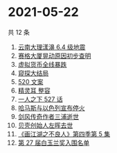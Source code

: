 # 2021-05-22

共 12 条

<!-- BEGIN ZHIHUSEARCH -->
<!-- 最后更新时间 Sat May 22 2021 10:08:24 GMT+0800 (China Standard Time) -->
1. [云南大理漾濞 6.4 级地震](https://www.zhihu.com/search?q=云南地震)
1. [赛格大厦晃动原因初步查明](https://www.zhihu.com/search?q=赛格大厦)
1. [虚拟货币全线暴跌](https://www.zhihu.com/search?q=币圈崩盘)
1. [窥探大结局](https://www.zhihu.com/search?q=窥探)
1. [520 文案](https://www.zhihu.com/search?q=520文案)
1. [精灵耳 整容](https://www.zhihu.com/search?q=精灵耳)
1. [一人之下 527 话](https://www.zhihu.com/search?q=一人之下)
1. [哈马斯与以色列宣布停火](https://www.zhihu.com/search?q=以色列哈马斯)
1. [剑风传奇作者三浦逝世](https://www.zhihu.com/search?q=剑风传奇)
1. [贝壳创始人左晖去世](https://www.zhihu.com/search?q=贝壳创始人去世)
1. [《画江湖之不良人》第四季第 5 集](https://www.zhihu.com/search?q=画江湖之不良人第四季)
1. [第 27 届白玉兰奖入围名单](https://www.zhihu.com/search?q=白玉兰奖)
<!-- END ZHIHUSEARCH -->
